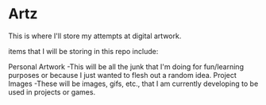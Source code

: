 # Artz
This is where I'll store my attempts at digital artwork. 


items that I will be storing in this repo include:

  Personal Artwork
    -This will be all the junk that I'm doing for fun/learning purposes or because I just wanted to flesh out a random idea. 
  Project Images
    -These will be images, gifs, etc., that I am currently developing to be used in projects or games. 
